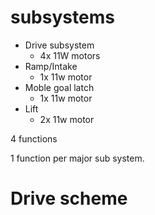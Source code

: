 subsystems
==========
* Drive subsystem
  * 4x 11W motors
* Ramp/Intake
  * 1x 11w motor
* Moble goal latch
  * 1x 11w motor
* Lift
  * 2x 11w motor

4 functions

1 function per major sub system.

Drive scheme
============


